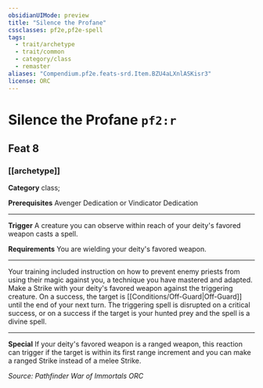 ```yaml
---
obsidianUIMode: preview
title: "Silence the Profane"
cssclasses: pf2e,pf2e-spell
tags:
  - trait/archetype
  - trait/common
  - category/class
  - remaster
aliases: "Compendium.pf2e.feats-srd.Item.BZU4aLXnlASKisr3"
license: ORC
---
```

# Silence the Profane `pf2:r`
## Feat 8
### [[archetype]]

**Category** class; 



**Prerequisites** Avenger Dedication or Vindicator Dedication
* * *
**Trigger** A creature you can observe within reach of your deity's favored weapon casts a spell.

**Requirements** You are wielding your deity's favored weapon.

* * *

Your training included instruction on how to prevent enemy priests from using their magic against you, a technique you have mastered and adapted. Make a Strike with your deity's favored weapon against the triggering creature. On a success, the target is [[Conditions/Off-Guard|Off-Guard]] until the end of your next turn. The triggering spell is disrupted on a critical success, or on a success if the target is your hunted prey and the spell is a divine spell.

* * *

**Special** If your deity's favored weapon is a ranged weapon, this reaction can trigger if the target is within its first range increment and you can make a ranged Strike instead of a melee Strike.

*Source: Pathfinder War of Immortals*
*ORC*